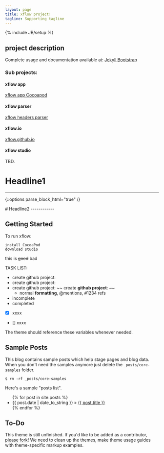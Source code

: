 ```yaml
---
layout: page
title: xflow project!
tagline: Supporting tagline
---
```

{% include JB/setup %}

## project description 

Complete usage and documentation available at: [Jekyll Bootstrap](http://jekyllbootstrap.com)


### Sub projects:

#### xflow app
[xflow app Cocoapod](https://github.com/xflow/xflowapp)

#### xflow parser
[xflow headers parser](https://github.com/xflow/xflowparser)

#### xflow.io
[xflow.github.io](https://github.com/xflow/xflow.github.io)

#### xflow studio
TBD.


# Headline1
------------

{::options parse_block_html="true" /}
<div>
# Headline2
------------
</div>

## Getting Started

To run xflow:
    
    install CocoaPod
    download studio

this is ~~good~~ bad


TASK LIST: 

 * create github project: 
 * create github project: 
 * create github project: 
  ~~ create **github project**: ~~
   - normal **formatting**, @mentions, #1234 refs
 * incomplete
 * completed
 
 - [x] xxxx
 - [] xxxx

The theme should reference these variables whenever needed.
    
## Sample Posts

This blog contains sample posts which help stage pages and blog data.
When you don't need the samples anymore just delete the `_posts/core-samples` folder.

    $ rm -rf _posts/core-samples

Here's a sample "posts list".

<ul class="posts">
  {% for post in site.posts %}
    <li><span>{{ post.date | date_to_string }}</span> &raquo; <a href="{{ BASE_PATH }}{{ post.url }}">{{ post.title }}</a></li>
  {% endfor %}
</ul>

## To-Do

This theme is still unfinished. If you'd like to be added as a contributor, [please fork](http://github.com/plusjade/jekyll-bootstrap)!
We need to clean up the themes, make theme usage guides with theme-specific markup examples.


